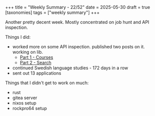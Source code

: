 +++
title = "Weekly Summary - 22/52"
date = 2025-05-30
draft = true
[taxonomies]
tags = ["weekly summary"]
+++

Another pretty decent week. Mostly concentrated on job hunt and API inspection.

Things I did:
- worked more on some API inspection. published two posts on it. working on lib.
  - [Part 1 - Courses](/blog/2025/reverse-engineering-udisc-api-part-1/)
  - [Part 2 - Search](/blog/2025/reverse-engineering-udisc-api-part-2/)
- continued Swedish language studies - 172 days in a row
- sent out 13 applications

Things that I didn't get to work on much:
- rust
- gitea server
- nixos setup
- rockpro64 setup

